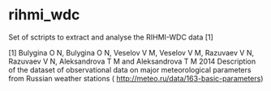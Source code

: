 # rihmi_wdc
Set of sctripts to extract and analyse the RIHMI-WDC data [1]

[1] Bulygina O N, Bulygina O N, Veselov V M, Veselov V M, Razuvaev V N, Razuvaev V N, Aleksandrova T M and Aleksandrova T M 2014 Description of the dataset of observational data on major meteorological parameters from Russian weather stations ( http://meteo.ru/data/163-basic-parameters)
